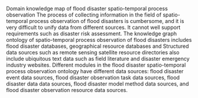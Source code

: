Domain knowledge map of flood disaster spatio-temporal process observation
The process of collecting information in the field of spatio-temporal process observation of flood disasters is cumbersome, and it is very difficult to unify data from different sources. It cannot well support requirements such as disaster risk assessment. The knowledge graph ontology of spatio-temporal process observation of flood disasters includes flood disaster databases, geographical resource databases and Structured data sources such as remote sensing satellite resource directories also include ubiquitous text data such as field literature and disaster emergency industry websites. Different modules in the flood disaster spatio-temporal process observation ontology have different data sources: flood disaster event data sources, flood disaster observation task data sources, flood disaster data data sources, flood disaster model method data sources, and flood disaster observation resource data sources.

